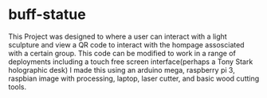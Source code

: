 # buff-statue
This Project was designed to where a user can interact with a light sculpture and view a QR code to interact with the hompage assosciated with a certain group. This code can be modified to work in a range of deployments including a touch free screen interface(perhaps a Tony Stark holographic desk)
I made this using
  an arduino mega,
  raspberry pi 3,
  raspbian image with processing,
  laptop,
  laser cutter,
  and basic wood cutting tools.
